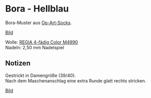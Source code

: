 # Bora - Hellblau

Bora-Muster aus [Op-Art-Socks](/Buecher/Op-Art-Socks.md).

[Bild](Socken.png)

Wolle: [REGIA 4-fädig Color M4990](/Wolle/REGIA-4-faedig-Color-M4990.png)  
Nadeln: 2,50 mm Nadelspiel

## Notizen

Gestrickt in Damengröße (39/40).  
Nach dem Maschenanschlag eine extra Runde glatt rechts stricken.

[Bild](Notizen.png)

